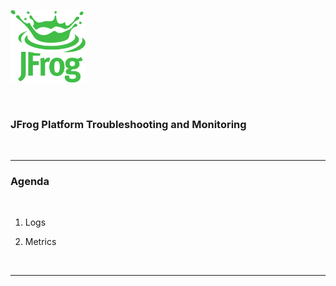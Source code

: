 [<img src="images/Jfrog_Green_RGB.png" alt="JFrog" style="width:120px;background-color:transparent;border:none;" />](https://jfrog.com)

<br/>

### JFrog Platform Troubleshooting and Monitoring

<br/>

---

### Agenda

<br/>

1. Logs

2. Metrics

<br/>

---

